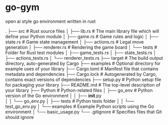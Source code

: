 # go-gym
open ai style go environment written in rust


.
├── src                             # Rust source files
│   ├── lib.rs                      # The main library file which will define your Python module
│   ├── game.rs                     # Game rules and logic
│   ├── state.rs                    # Game state management
│   ├── actions.rs                  # Legal move generation
│   ├── renderer.rs                 # Rendering the game board
│   └── tests                       # Folder for Rust test modules
│       ├── game_tests.rs
│       ├── state_tests.rs
│       ├── actions_tests.rs
│       └── renderer_tests.rs
├── target                          # The build output directory, auto-generated by Cargo
├── examples                        # Optional directory for example uses of your library
├── Cargo.toml                      # Manifest file that contains metadata and dependencies
├── Cargo.lock                      # Autogenerated by Cargo, contains exact versions of dependencies
├── setup.py                        # Python setup file for packaging your library
├── README.md                       # The top-level description of your library
├── Python                          # Python-related files
│   ├── go_env                      # Python version of the Go environment
│   │   ├── __init__.py             
│   │   └── go_env.py
│   ├── tests                       # Python tests folder
│   │   └── test_go_env.py
│   └── examples                    # Example Python scripts using the Go environment
│       └── basic_usage.py
└── .gitignore                      # Specifies files that Git should ignore

